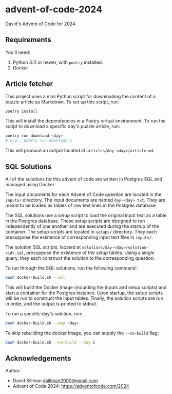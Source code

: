 # advent-of-code-2024

David's Advent of Code for 2024.

## Requirements

You'll need:

1. Python 3.11 or newer, with `poetry` installed.
2. Docker

## Article fetcher

This project uses a mini Python script for downloading the content of a puzzle article as Markdown. To set up this script, run:

```bash
poetry install
```

This will install the dependencies in a Poetry virtual environment. To run the script to download a specific day's puzzle article, run:

```bash
poetry run download <day>
# e.g., poetry run download 1
```

This will produce an output located at `articles/day-<day>/article.md`.

## SQL Solutions

All of the solutions for this advent of code are written in Postgres SQL and managed using Docker.

The input documents for each Advent of Code question are located in the `inputs/` directory. The input documents are named `day-<day>.txt`. They are meant to be loaded as tables of raw text lines in the Postgres database.

The SQL solutions use a _setup_ script to load the original input text as a table in the Postgres database. These setup scripts are designed to run independently of one another and are executed during the startup of the container. The setup scripts are located in `setups/` directory. They each presuppose the existence of corresponding input text files in `inputs/`.

The solution SQL scripts, located at `solutions/day-<day>/solution-<id>.sql`, presuppose the existence of the _setup_ tables. Using a single query, they each construct the solution to the corresponding question.

To run through the SQL solutions, run the following command:

```bash
bash docker-build.sh --all
```

This will build the Docker image (mounting the inputs and setup scripts) and start a container for the Postgres instance. Upon startup, the setup scripts will be run to construct the input tables. Finally, the solution scripts are run in order, and the output is printed to stdout.

To run a specific day's solution, run:

```bash
bash docker-build.sh --day <day>
```

To skip rebuilding the docker image, you can supply the `--no-build` flag:

```bash
bash docker-build.sh --no-build --day 1
```

## Acknowledgements

Author:

- David Sillman <dsillman2000@gmail.com>
- Advent of Code 2024: https://adventofcode.com/2024

